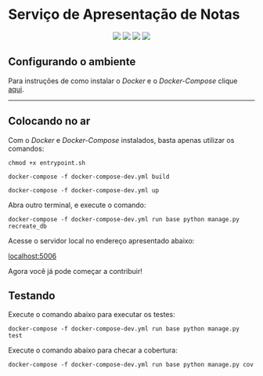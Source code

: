 # Serviço de Apresentação de Notas    

<div style="text-align: center"> 

<a href="[![Build Status](https://travis-ci.com/Kalkuli/2018.2-Kalkuli_Receipts.svg?branch=master)](https://travis-ci.com/Kalkuli/2018.2-Kalkuli_Receipts)"><img src="https://travis-ci.com/Kalkuli/2018.2-Kalkuli_Receipts.svg?branch=master" /></a>
<a href="https://codeclimate.com/github/Kalkuli/2018.2-Kalkuli_Receipts/test_coverage"><img src="https://api.codeclimate.com/v1/badges/320b61421f14848cee61/test_coverage" /></a>
<a href="https://codeclimate.com/github/Kalkuli/2018.2-Kalkuli_Receipts/maintainability"><img src="https://api.codeclimate.com/v1/badges/320b61421f14848cee61/maintainability" /></a>
<a href="https://opensource.org/licenses/GPL-3.0"><img src="https://img.shields.io/badge/license-GPL-%235DA8C1.svg"/></a>

 </div> 


## Configurando o ambiente     

Para instruções de como instalar o _Docker_ e o _Docker-Compose_ clique [aqui](https://github.com/Kalkuli/2018.2-Kalkuli_Front-End/blob/master/README.md).

***   


## Colocando no ar
Com o _Docker_ e _Docker-Compose_ instalados, basta apenas utilizar os comandos:

```
chmod +x entrypoint.sh

docker-compose -f docker-compose-dev.yml build

docker-compose -f docker-compose-dev.yml up
```

Abra outro terminal, e execute o comando:


```
docker-compose -f docker-compose-dev.yml run base python manage.py recreate_db
```


Acesse o servidor local no endereço apresentado abaixo:

[localhost:5006](http://localhost:5006/)     


Agora você já pode começar a contribuir!


## Testando

Execute o comando abaixo para executar os testes:

 ```
 docker-compose -f docker-compose-dev.yml run base python manage.py test
 ```

Execute o comando abaixo para checar a cobertura:   

 ```
 docker-compose -f docker-compose-dev.yml run base python manage.py cov   
 ```